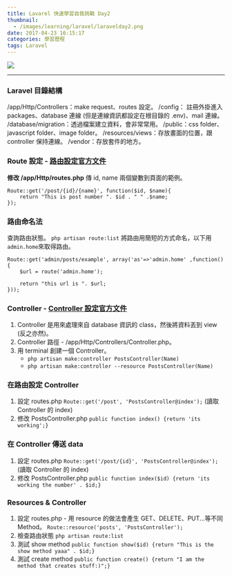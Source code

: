 ```yaml
---
title: Lavarel 快速學習自我挑戰 Day2
thumbnail:
  - /images/learning/laravel/laravelday2.png
date: 2017-04-23 16:15:17
categories: 學習歷程
tags: Laravel
---
```

<img src="/images/learning/laravel/laravelday2.png">

***
### Laravel 目錄結構
/app/Http/Controllers：make request、routes 設定。
/config： 註冊外掛進入 packages、database 連線 (但是連線資訊都設定在根目錄的 .env)、mail 連線。
/database/migration：透過檔案建立資料，會非常常用。
/public：css folder、javascript folder、image folder。
/resources/views：存放畫面的位置，跟 controller 保持連線。
/vendor：存放套件的地方。

### Route 設定 - [路由設定官方文件](https://laravel.com/docs/5.2/routing)
**修改 /app/Http/routes.php**
傳 id, name 兩個變數到頁面的範例。
```
Route::get('/post/{id}/{name}', function($id, $name){
    return "This is post number ". $id . " " .$name;
});
```

### 路由命名法
查詢路由狀態。
`php artisan route:list`
將路由用簡短的方式命名，以下用`admin.home`來取得路由。
```
Route::get('admin/posts/example', array('as'=>'admin.home' ,function(){
    $url = route('admin.home');

    return "this url is ". $url;
}));
```
### Controller - [Controller 設定官方文件](https://laravel.com/docs/5.2/controllers)
1. Controller 是用來處理來自 database 資訊的 class，然後將資料丟到 view (反之亦然)。
2. Controller 路徑 - /app/Http/Controllers/Controller.php。
3. 用 terminal 創建一個 Controller。
    - `php artisan make:controller PostsController(Name)`
    - `php artisan make:controller --resource PostsController(Name)`

### 在路由設定 Controller
1. 設定 routes.php
`Route::get('/post', 'PostsController@index');` (讀取 Controller 的 index)
2. 修改 PostsController.php
`public function index() {return 'its working';}`

### 在 Controller 傳送 data
1. 設定 routes.php
`Route::get('/post/{id}', 'PostsController@index');` (讀取 Controller 的 index)
2. 修改 PostsController.php
`public function index($id) {return 'its working the number' . $id;}`

### Resources & Controller
1. 設定 routes.php - 用 resource 的做法會產生 GET、DELETE、PUT...等不同 Method。
`Route::resource('posts', 'PostsController');`
2. 檢查路由狀態
`php artisan route:list`
3. 測試 show method
`public function show($id) {return "This is the show method yaaa" . $id;}`
4. 測試 create method
`public function create() {return "I am the method that creates stuff:)";}`